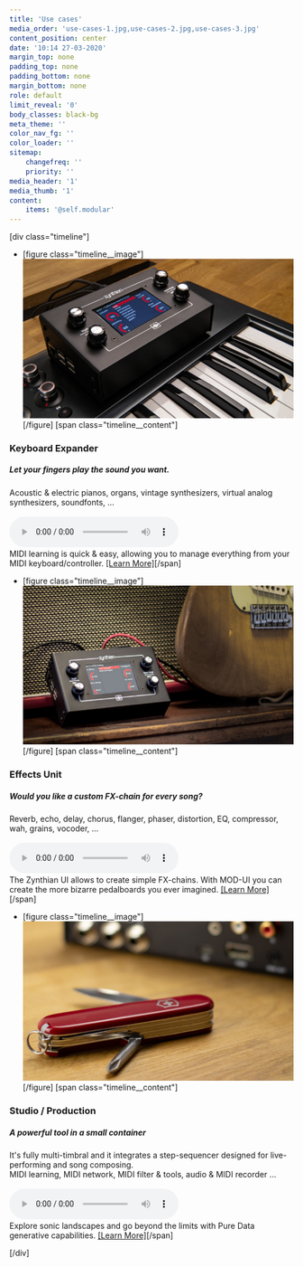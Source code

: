 ```yaml
---
title: 'Use cases'
media_order: 'use-cases-1.jpg,use-cases-2.jpg,use-cases-3.jpg'
content_position: center
date: '10:14 27-03-2020'
margin_top: none
padding_top: none
padding_bottom: none
margin_bottom: none
role: default
limit_reveal: '0'
body_classes: black-bg
meta_theme: ''
color_nav_fg: ''
color_loader: ''
sitemap:
    changefreq: ''
    priority: ''
media_header: '1'
media_thumb: '1'
content:
    items: '@self.modular'
---
```


[div class="timeline"]
* [figure class="timeline__image"][![Zynthian over a Keayboard](use-cases-1.jpg)](/use-cases/keyboard-expander)[/figure]
[span class="timeline__content"]
### Keyboard Expander
##### Let your fingers play the sound you want.
Acoustic & electric pianos, organs, vintage synthesizers, virtual analog synthesizers, soundfonts, ...<br>
<br>
![Body & Soul, by Joost (Pianoteq Fender Rhodes)](BodySoulByJoostRhodes.mp3?preload=metadata)
<br>
MIDI learning is quick & easy, allowing you to manage everything from your MIDI keyboard/controller.
[[Learn More]](/use-cases/keyboard-expander)[/span]

* [figure class="timeline__image"][![Zynthian & Mic](use-cases-2.jpg)](/use-cases/effects-unit)[/figure]
[span class="timeline__content"]
### Effects Unit
##### Would you like a custom FX-chain for every song?
Reverb, echo, delay, chorus, flanger, phaser, distortion, EQ, compressor, wah, grains, vocoder, ...<br>
<br>
![CrunchGuitarByRodrigoAmaral.mp3](CrunchGuitarByRodrigoAmaral.mp3?preload=metadata)
<br>
The Zynthian UI allows to create simple FX-chains. With MOD-UI you can create the more bizarre pedalboards you ever imagined.
[[Learn More]](/use-cases/effects-unit)[/span]

* [figure class="timeline__image"][![Zynthian connected](use-cases-3.jpg)](/use-cases/studio-production)[/figure]
[span class="timeline__content"]
### Studio / Production
##### A powerful tool in a small container
It's fully multi-timbral and it integrates a step-sequencer designed for live-performing and song composing.<br>
MIDI learning, MIDI network, MIDI filter & tools, audio & MIDI recorder ...<br>
<br>
![ZynthianicTranceByJtunes.mp3](ZynthianicTranceByJtunes.mp3?preload=metadata)
<br>
Explore sonic landscapes and go beyond the limits with Pure Data generative capabilities.
[[Learn More]](/use-cases/studio-production)[/span]

[/div]
